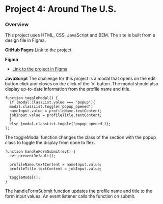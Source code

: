 # Project 4: Around The U.S.

### Overview
This project uses HTML, CSS, JavaScript and BEM. The site is built from a design file in Figma. 

**GitHub Pages**
[Link to the project](https://edisonsc.github.io/web_project_4/)


**Figma**

* [Link to the project in Figma](https://www.figma.com/file/SurN1jaeEQIhuZEDMhmWWf/Sprint-4-Around-The-U.S.-desktop-mobile?node-id=0%3A1)

**JavaScript**
The challenge for this project is a modal that opens on the edit button click and closes on the click of the 'x' button. The modal should also display up-to-date information from the profile name and title. 

```
function toggleModal() {
  if (modal.classList.value === 'popup'){
  modal.classList.toggle('popup_opened')
  nameInput.value = profileName.textContent;
  jobInput.value = profileTitle.textContent; 
  }
  else {modal.classList.toggle('popup_opened')};
};
```

The toggleModal function changes the class of the section with the popup class to toggle the display from none to flex. 

```
function handleFormSubmit(evt) {
  evt.preventDefault();

  profileName.textContent = nameInput.value;
  profileTitle.textContent = jobInput.value;

  toggleModal();
}
```

The handleFormSubmit function updates the profile name and title to the form input values. An event listener calls the function on submit. 
